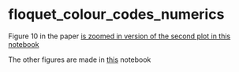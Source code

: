 # floquet_colour_codes_numerics

Figure 10 in the paper [is zoomed in version of the second plot in this notebook](https://github.com/peter-janderks/floquet_colour_codes_numerics/blob/main/phenomenological_noise_experiments/bp_experiment.ipynb)

The other figures are made in [this](https://github.com/peter-janderks/floquet_colour_codes_numerics/blob/main/phenomenological_noise_experiments/plot_results_phenomenological_noise.ipynb) notebook
